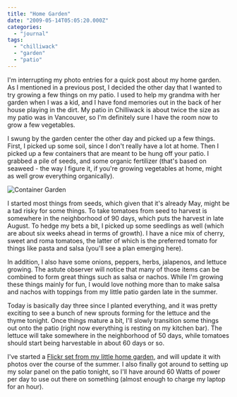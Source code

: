 ```yaml
---
title: "Home Garden"
date: "2009-05-14T05:05:20.000Z"
categories: 
  - "journal"
tags: 
  - "chilliwack"
  - "garden"
  - "patio"
---
```


I'm interrupting my photo entries for a quick post about my home garden. As I mentioned in a previous post, I decided the other day that I wanted to try growing a few things on my patio. I used to help my grandma with her garden when I was a kid, and I have fond memories out in the back of her house playing in the dirt. My patio in Chilliwack is about twice the size as my patio was in Vancouver, so I'm definitely sure I have the room now to grow a few vegetables.

I swung by the garden center the other day and picked up a few things. First, I picked up some soil, since I don't really have a lot at home. Then I picked up a few containers that are meant to be hung off your patio. I grabbed a pile of seeds, and some organic fertilizer (that's based on seaweed - the way I figure it, if you're growing vegetables at home, might as well grow everything organically).

![Container Garden](http://farm3.static.flickr.com/2390/3526802951_4899c0c6b0.jpg?v=0)

I started most things from seeds, which given that it's already May, might be a tad risky for some things. To take tomatoes from seed to harvest is somewhere in the neighborhood of 90 days, which puts the harvest in late August. To hedge my bets a bit, I picked up some seedlings as well (which are about six weeks ahead in terms of growth). I have a nice mix of cherry, sweet and roma tomatoes, the latter of which is the preferred tomato for things like pasta and salsa (you'll see a plan emerging here).

In addition, I also have some onions, peppers, herbs, jalapenos, and lettuce growing. The astute observer will notice that many of those items can be combined to form great things such as salsa or nachos. While I'm growing these things mainly for fun, I would love nothing more than to make salsa and nachos with toppings from my little patio garden late in the summer.

Today is basically day three since I planted everything, and it was pretty exciting to see a bunch of new sprouts forming for the lettuce and the thyme tonight. Once things mature a bit, I'll slowly transition some things out onto the patio (right now everything is resting on my kitchen bar). The lettuce will take somewhere in the neighborhood of 50 days, while tomatoes should start being harvestable in about 60 days or so.

I've started a [Flickr set from my little home garden](http://www.flickr.com/photos/duanestorey/sets/72157618069330490/), and will update it with photos over the course of the summer. I also finally got around to setting up my solar panel on the patio tonight, so I'll have around 60 Watts of power per day to use out there on something (almost enough to charge my laptop for an hour).
